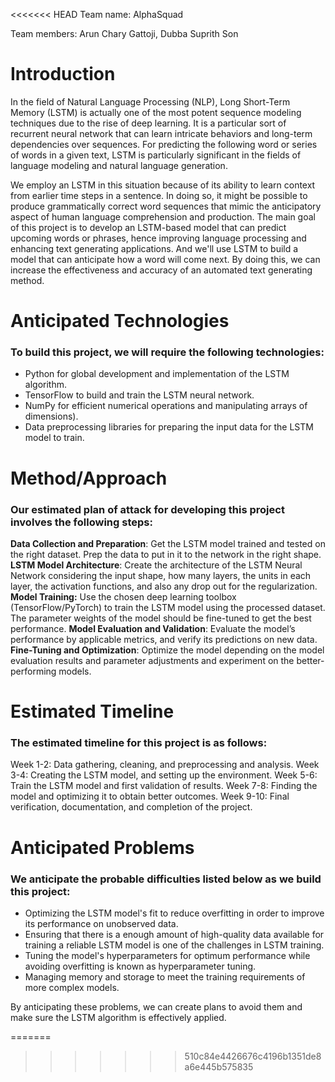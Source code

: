 <<<<<<< HEAD
Team name: AlphaSquad

Team members: Arun Chary Gattoji, Dubba Suprith Son

# Introduction

In the field of Natural Language Processing (NLP), Long Short-Term Memory (LSTM) is actually one of the most potent sequence modeling techniques due to the rise of deep learning. It is a particular sort of recurrent neural network that can learn intricate behaviors and long-term dependencies over sequences. For predicting the following word or series of words in a given text, LSTM is particularly significant in the fields of language modeling and natural language generation.

We employ an LSTM in this situation because of its ability to learn context from earlier time steps in a sentence. In doing so, it might be possible to produce grammatically correct word sequences that mimic the anticipatory aspect of human language comprehension and production. The main goal of this project is to develop an LSTM-based model that can predict upcoming words or phrases, hence improving language processing and enhancing text generating applications. And we'll use LSTM to build a model that can anticipate how a word will come next. By doing this, we can increase the effectiveness and accuracy of an automated text generating method.

# Anticipated Technologies

### To build this project, we will require the following technologies:

- Python for global development and implementation of the LSTM algorithm.
- TensorFlow to build and train the LSTM neural network.
- NumPy for efficient numerical operations and manipulating arrays of dimensions).
- Data preprocessing libraries for preparing the input data for the LSTM model to train.

# Method/Approach

### Our estimated plan of attack for developing this project involves the following steps:

**Data Collection and Preparation**: Get the LSTM model trained and tested on the right dataset. Prep the data to put in it to the network in the right shape.
**LSTM Model Architecture**: Create the architecture of the LSTM Neural Network considering the input shape, how many layers, the units in each layer, the activation functions, and also any drop out for the regularization.
**Model Training:** Use the chosen deep learning toolbox (TensorFlow/PyTorch) to train the LSTM model using the processed dataset. The parameter weights of the model should be fine-tuned to get the best performance.
**Model Evaluation and Validation**: Evaluate the model’s performance by applicable metrics, and verify its predictions on new data.
**Fine-Tuning and Optimization**: Optimize the model depending on the model evaluation results and parameter adjustments and experiment on the better-performing models.

# Estimated Timeline

### The estimated timeline for this project is as follows:

Week 1-2: Data gathering, cleaning, and preprocessing and analysis.
Week 3-4: Creating the LSTM model, and setting up the environment.
Week 5-6: Train the LSTM model and first validation of results.
Week 7-8: Finding the model and optimizing it to obtain better outcomes.
Week 9-10: Final verification, documentation, and completion of the project.

# Anticipated Problems

### We anticipate the probable difficulties listed below as we build this project:

- Optimizing the LSTM model's fit to reduce overfitting in order to improve its performance on unobserved data.
- Ensuring that there is a enough amount of high-quality data available for training a reliable LSTM model is one of the challenges in LSTM training.
- Tuning the model's hyperparameters for optimum performance while avoiding overfitting is known as hyperparameter tuning.
- Managing memory and storage to meet the training requirements of more complex models.

By anticipating these problems, we can create plans to avoid them and make sure the LSTM algorithm is effectively applied.

=======
>>>>>>> 510c84e4426676c4196b1351de8a6e445b575835

